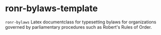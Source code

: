 # ronr-bylaws-template
`ronr-bylaws` Latex documentclass for typesetting bylaws for organizations governed by parliamentary procedures such as Robert's Rules of Order. 
